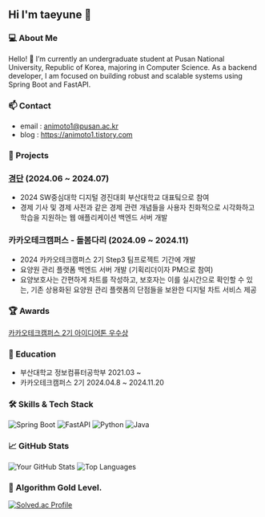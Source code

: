 ## Hi I'm taeyune 👋

### 💻 About Me
Hello! 👋
I’m currently an undergraduate student at Pusan National University, Republic of Korea, majoring in Computer Science.
As a backend developer, I am focused on building robust and scalable systems using Spring Boot and FastAPI.


### 📫 Contact
- email : animoto1@pusan.ac.kr
- blog : https://animoto1.tistory.com


### 🚀 Projects 
### [경단](https://animoto1.tistory.com/entry/%EA%B2%BD%EB%8B%A8%EA%B2%BD%EC%A0%9C-%EB%8B%A8%EC%88%9C%ED%95%98%EA%B2%8C-%ED%94%84%EB%A1%9C%EC%A0%9D%ED%8A%B8-SW%EC%A4%91%EC%8B%AC%EB%8C%80%ED%95%99-%EB%94%94%EC%A7%80%ED%84%B8-%EA%B2%BD%EC%A7%84%EB%8C%80%ED%9A%8C-%ED%9A%8C%EA%B3%A0) (2024.06 ~ 2024.07)
- 2024 SW중심대학 디지털 경진대회 부산대학교 대표팈으로 참여 
- 경제 기사 및 경제 사전과 같은 경제 관련 개념들을 사용자 친화적으로 시각화하고 학습을 지원하는 웹 애플리케이션 백엔드 서버 개발 


### 카카오테크캠퍼스 - 돌봄다리 (2024.09 ~ 2024.11)
- 2024 카카오테크캠퍼스 2기 Step3 팀프로젝트 기간에 개발 
- 요양원 관리 플랫폼 백엔드 서버 개발 (기획리더이자 PM으로 참여) 
- 요양보호사는 간편하게 차트를 작성하고, 보호자는 이를 실시간으로 확인할 수 있는, 기존 상용화된 요양원 관리 플랫폼의 단점들을 보완한 디지털 차트 서비스 제공  


### 🏆 Awards 
[카카오테크캠퍼스 2기 아이디어톤 우수상](https://animoto1.tistory.com/entry/%EC%B9%B4%ED%85%8C%EC%BA%A0-2%EA%B8%B0-%EC%95%84%EC%9D%B4%EB%94%94%EC%96%B4%ED%86%A4-%EC%9A%B0%EC%88%98%EC%83%81-%ED%9B%84%EA%B8%B0) 


### 🏫 Education
- 부산대학교 정보컴퓨터공학부 2021.03 ~ 
- 카카오테크캠퍼스 2기 2024.04.8 ~ 2024.11.20


### 🛠️ Skills & Tech Stack
![Spring Boot](https://img.shields.io/badge/Spring%20Boot-6DB33F?style=flat&logo=spring-boot&logoColor=white)
![FastAPI](https://img.shields.io/badge/FastAPI-009688?style=flat&logo=fastapi&logoColor=white)
![Python](https://img.shields.io/badge/Python-3776AB?style=flat&logo=python&logoColor=white)
![Java](https://img.shields.io/badge/Java-007396?style=flat&logo=java&logoColor=white)



### 📈 GitHub Stats
![Your GitHub Stats](https://github-readme-stats.vercel.app/api?username=pykido&show_icons=true&theme=radical)
![Top Languages](https://github-readme-stats.vercel.app/api/top-langs/?username=pykido&layout=compact&theme=radical)


### 🏅 Algorithm Gold Level. 
[![Solved.ac Profile](http://mazassumnida.wtf/api/v2/generate_badge?boj=animoto1)](https://solved.ac/animoto1/)  


<!--
**pykido/pykido** is a ✨ _special_ ✨ repository because its `README.md` (this file) appears on your GitHub profile.

Here are some ideas to get you started:

- 🔭 I’m currently working on ...
- 🌱 I’m currently learning ...
- 👯 I’m looking to collaborate on ...
- 🤔 I’m looking for help with ...
- 💬 Ask me about ...
- 📫 How to reach me: ...
- 😄 Pronouns: ...
- ⚡ Fun fact: ...
-->

